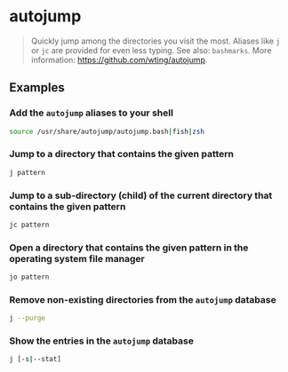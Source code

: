 # autojump

> Quickly jump among the directories you visit the most. Aliases like `j` or `jc` are provided for even less typing. See also: `bashmarks`. More information: <https://github.com/wting/autojump>.

## Examples

### Add the `autojump` aliases to your shell

```bash
source /usr/share/autojump/autojump.bash|fish|zsh
```

### Jump to a directory that contains the given pattern

```bash
j pattern
```

### Jump to a sub-directory (child) of the current directory that contains the given pattern

```bash
jc pattern
```

### Open a directory that contains the given pattern in the operating system file manager

```bash
jo pattern
```

### Remove non-existing directories from the `autojump` database

```bash
j --purge
```

### Show the entries in the `autojump` database

```bash
j [-s|--stat]
```
